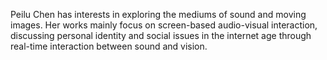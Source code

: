 Peilu Chen has interests in exploring the mediums of sound and moving images. Her works mainly focus on screen-based audio-visual interaction, discussing personal identity and social issues in the internet age through real-time interaction between sound and vision.